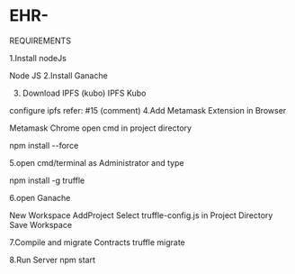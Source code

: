 # EHR-

REQUIREMENTS 

1.Install nodeJs

Node JS
2.Install Ganache

3. Download IPFS (kubo)
IPFS Kubo

configure ipfs refer: #15 (comment)
4.Add Metamask Extension in Browser

Metamask Chrome
open cmd in project directory


npm install --force

5.open cmd/terminal as Administrator and type

npm install -g truffle

6.open Ganache

New Workspace
AddProject
Select truffle-config.js in Project Directory
Save Workspace

7.Compile and migrate Contracts
truffle migrate


8.Run Server
npm start

